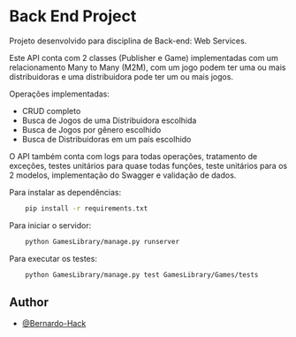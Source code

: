# Back End Project

Projeto desenvolvido para disciplina de Back-end: Web Services.

Este API conta com 2 classes (Publisher e Game) implementadas com um relacionamento Many to Many (M2M), com um jogo podem ter uma ou mais distribuidoras e uma distribuidora pode ter um ou mais jogos.

Operações implementadas:
- CRUD completo
- Busca de Jogos de uma Distribuidora escolhida
- Busca de Jogos por gênero escolhido
- Busca de Distribuidoras em um país escolhido

O API também conta com logs para todas operações, tratamento de exceções, testes unitários para quase todas funções, teste unitários para os 2 modelos, implementação do Swagger e validação de dados.

Para instalar as dependências:

```bash
    pip install -r requirements.txt
```

Para iniciar o servidor:

```bash
    python GamesLibrary/manage.py runserver
```

Para executar os testes:

```bash
    python GamesLibrary/manage.py test GamesLibrary/Games/tests 
```

## Author

- [@Bernardo-Hack](https://www.github.com/Bernardo-Hack)


